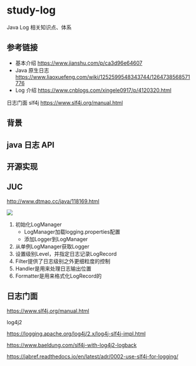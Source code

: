 # study-log #
Java Log 相关知识点、体系




## 参考链接 ##

- 基本介绍 https://www.jianshu.com/p/ca3d96e64607 
- Java 原生日志 https://www.liaoxuefeng.com/wiki/1252599548343744/1264738568571776
- Log 介绍 https://www.cnblogs.com/xingele0917/p/4120320.html

日志门面 slf4j  https://www.slf4j.org/manual.html


## 背景



## java 日志 API

## 开源实现



## JUC

http://www.dtmao.cc/java/118169.html

![](https://img-blog.csdnimg.cn/abe2e4a9d3c846a595bd48147031eaa7.png)



1. 初始化LogManager
   - LogManager加载logging.properties配置
   - 添加Logger到LogManager
2. 从单例LogManager获取Logger
3. 设置级别Level，并指定日志记录LogRecord
4. Filter提供了日志级别之外更细粒度的控制
5. Handler是用来处理日志输出位置
6. Formatter是用来格式化LogRecord的



## 日志门面 

https://www.slf4j.org/manual.html



log4j2 

https://logging.apache.org/log4j/2.x/log4j-slf4j-impl.html





https://www.baeldung.com/slf4j-with-log4j2-logback

https://jabref.readthedocs.io/en/latest/adr/0002-use-slf4j-for-logging/